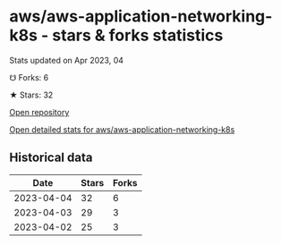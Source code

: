 # aws/aws-application-networking-k8s - stars & forks statistics

Stats updated on Apr 2023, 04

☋ Forks: 6

★ Stars: 32

[Open repository](https://github.com/aws/aws-application-networking-k8s)

[Open detailed stats for aws/aws-application-networking-k8s](https://reviewgithub.com/rep/aws/aws-application-networking-k8s)

## Historical data
| Date | Stars | Forks |
|------|-------|-------|
| 2023-04-04 | 32 | 6 | 
| 2023-04-03 | 29 | 3 | 
| 2023-04-02 | 25 | 3 | 

